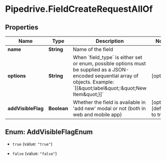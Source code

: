 # Pipedrive.FieldCreateRequestAllOf

## Properties

Name | Type | Description | Notes
------------ | ------------- | ------------- | -------------
**name** | **String** | Name of the field | 
**options** | **String** | When &#x60;field_type&#x60; is either set or enum, possible options must be supplied as a JSON-encoded sequential array of objects. Example: &#x60;[{\&quot;label\&quot;:\&quot;New Item\&quot;}]&#x60; | [optional] 
**addVisibleFlag** | **Boolean** | Whether the field is available in &#39;add new&#39; modal or not (both in web and mobile app) | [optional] [default to true]



## Enum: AddVisibleFlagEnum


* `true` (value: `"true"`)

* `false` (value: `"false"`)




